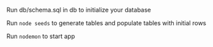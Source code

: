 Run db/schema.sql in db to initialize your database

Run `node seeds` to generate tables and populate tables with initial rows

Run `nodemon` to start app
